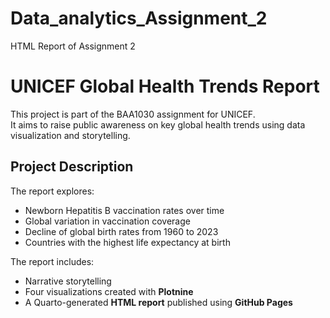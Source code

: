 # Data_analytics_Assignment_2
HTML Report of Assignment 2
# UNICEF Global Health Trends Report

This project is part of the BAA1030 assignment for UNICEF.  
It aims to raise public awareness on key global health trends using data visualization and storytelling.

## Project Description

The report explores:
- Newborn Hepatitis B vaccination rates over time
- Global variation in vaccination coverage
- Decline of global birth rates from 1960 to 2023
- Countries with the highest life expectancy at birth

The report includes:
- Narrative storytelling
- Four visualizations created with **Plotnine**
- A Quarto-generated **HTML report** published using **GitHub Pages**
